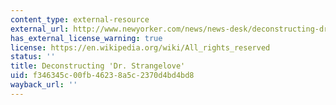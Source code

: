 ```yaml
---
content_type: external-resource
external_url: http://www.newyorker.com/news/news-desk/deconstructing-dr-strangelove
has_external_license_warning: true
license: https://en.wikipedia.org/wiki/All_rights_reserved
status: ''
title: Deconstructing 'Dr. Strangelove'
uid: f346345c-00fb-4623-8a5c-2370d4bd4bd8
wayback_url: ''
---
```

